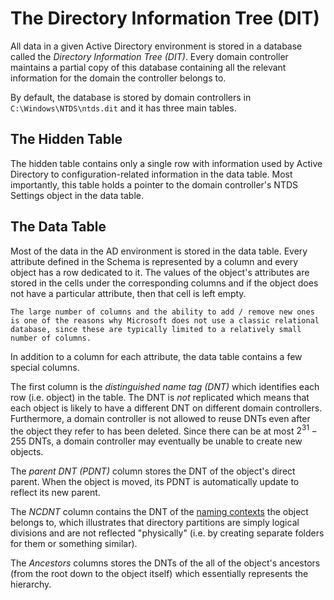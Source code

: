 # The Directory Information Tree (DIT)

All data in a given Active Directory environment is stored in a database called the _Directory Information Tree (DIT)_. Every domain controller maintains a partial copy of this database containing all the relevant information for the domain the controller belongs to.

By default, the database is stored by domain controllers in `C:\Windows\NTDS\ntds.dit` and it has three main tables.

## The Hidden Table

The hidden table contains only a single row with information used by Active Directory to configuration-related information in the data table. Most importantly, this table holds a pointer to the domain controller's NTDS Settings object in the data table.

## The Data Table

Most of the data in the AD environment is stored in the data table. Every attribute defined in the Schema is represented by a column and every object has a row dedicated to it. The values of the object's attributes are stored in the cells under the corresponding columns and if the object does not have a particular attribute, then that cell is left empty.

```admonish
The large number of columns and the ability to add / remove new ones is one of the reasons why Microsoft does not use a classic relational database, since these are typically limited to a relatively small number of columns. 
```

In addition to a column for each attribute, the data table contains a few special columns.

The first column is the _distinguished name tag (DNT)_ which identifies each row (i.e. object) in the table. The DNT is _not_ replicated which means that each object is likely to have a different DNT on different domain controllers. Furthermore, a domain controller is not allowed to reuse DNTs even after the object they refer to has been deleted. Since there can be at most $2^{31} - 255$ DNTs, a domain controller may eventually be unable to create new objects.

The _parent DNT (PDNT)_ column stores the DNT of the object's direct parent. When the object is moved, its PDNT is automatically update to reflect its new parent.

The _NCDNT_ column contains the DNT of the [naming contexts](naming-contexts.md) the object belongs to, which illustrates that directory partitions are simply logical divisions and are not reflected "physically" (i.e. by creating separate folders for them or something similar).

The _Ancestors_ columns stores the DNTs of the all of the object's ancestors (from the root down to the object itself) which essentially represents the hierarchy.

